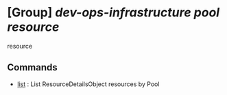 # [Group] _dev-ops-infrastructure pool resource_

resource

## Commands

- [list](/Commands/dev-ops-infrastructure/pool/resource/_list.md)
: List ResourceDetailsObject resources by Pool
